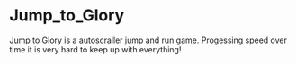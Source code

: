 # Jump_to_Glory
Jump to Glory is a autoscraller jump and run game. Progessing speed over time it is very hard to keep up with everything!
